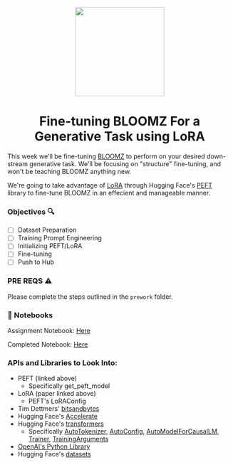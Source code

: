 <p align = "center" draggable=”false” ><img src="https://user-images.githubusercontent.com/37101144/161836199-fdb0219d-0361-4988-bf26-48b0fad160a3.png" 
     width="200px"
     height="auto"/>
</p>

# <h1 align="center" id="heading">Fine-tuning BLOOMZ For a Generative Task using LoRA</h1>

This week we'll be fine-tuning [BLOOMZ](https://huggingface.co/bigscience/bloomz) to perform on your desired down-stream generative task. We'll be focusing on "structure" fine-tuning, and won't be teaching BLOOMZ anything new.

We're going to take advantage of [LoRA](https://arxiv.org/abs/2106.09685) through Hugging Face's [PEFT](https://github.com/huggingface/peft) library to fine-tune BLOOMZ in an effecient and manageable manner.

### Objectives 🔍

- [ ] Dataset Preparation
- [ ] Training Prompt Engineering
- [ ] Initializing PEFT/LoRA
- [ ] Fine-tuning
- [ ] Push to Hub

### PRE REQS :warning:
 
Please complete the steps outlined in the `prework` folder.

### 📓 Notebooks

Assignment Notebook: [Here](https://colab.research.google.com/drive/1RfUuzG11Q8AaZuJIHLzXCVC087xoDeSd?usp=sharing)

Completed Notebook: [Here](https://colab.research.google.com/drive/1ARmlaZZaKyAg6HTi57psFLPeh0hDRcPX?usp=sharing)

### APIs and Libraries to Look Into:

- PEFT (linked above)
    - Specifically get_peft_model 
- LoRA (paper linked above)
    - PEFT's LoRAConfig
- Tim Dettmers' [bitsandbytes](https://github.com/TimDettmers/bitsandbytes)
- Hugging Face's [Accelerate](https://huggingface.co/docs/accelerate/index)
- Hugging Face's [transformers](https://huggingface.co/docs/transformers/index)
    - Specifically [AutoTokenizer](https://huggingface.co/docs/transformers/v4.29.1/en/model_doc/auto#transformers.AutoTokenizer), [AutoConfig](https://huggingface.co/docs/transformers/v4.29.1/en/model_doc/auto#transformers.AutoTokenizer), [AutoModelForCausalLM](https://huggingface.co/docs/transformers/v4.29.1/en/model_doc/auto#transformers.AutoTokenizer), [Trainer](https://huggingface.co/docs/transformers/v4.29.1/en/model_doc/auto#transformers.AutoTokenizer), [TrainingArguments](https://huggingface.co/docs/transformers/v4.29.1/en/model_doc/auto#transformers.AutoTokenizer)
- [OpenAI's Python Library](https://github.com/openai/openai-python)
- Hugging Face's [datasets](https://huggingface.co/docs/datasets/index)
